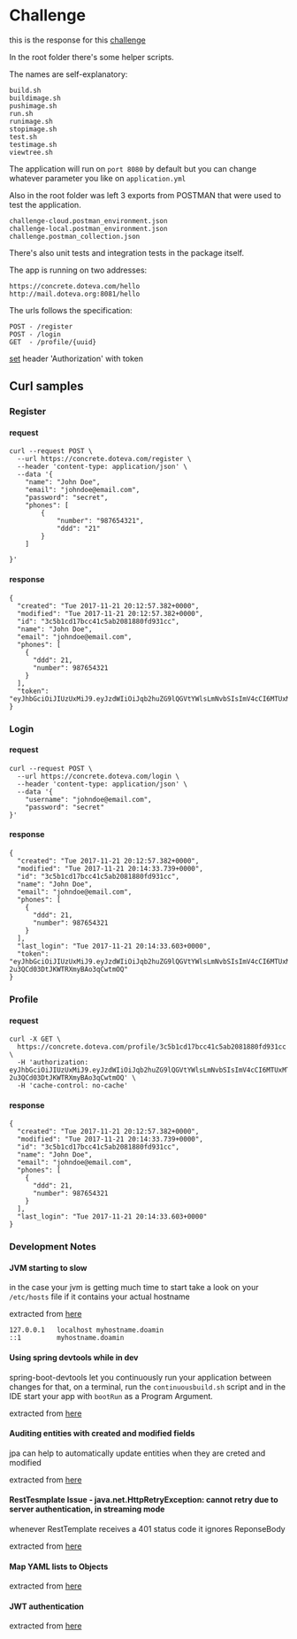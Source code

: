 # Challenge
this is the response for this [challenge](https://github.com/concretesolutions/desafio-java)

In the root folder there's some helper scripts. 

The names are self-explanatory:
	
	build.sh
	buildimage.sh
	pushimage.sh
	run.sh
	runimage.sh
	stopimage.sh
	test.sh
	testimage.sh
	viewtree.sh

The application will run on `port 8080` by default but you can change whatever parameter you like on `application.yml`

Also in the root folder was left 3 exports from POSTMAN that were used to test the application.

    challenge-cloud.postman_environment.json
    challenge-local.postman_environment.json
    challenge.postman_collection.json
  
There's also unit tests and integration tests in the package itself.

The app is running on two addresses:

    https://concrete.doteva.com/hello
    http://mail.doteva.org:8081/hello

The urls follows the specification:

    POST - /register
    POST - /login
    GET  - /profile/{uuid}
    
[set](https://github.com/rubentrancoso/challenge/blob/master/src/main/resources/application.yml#L32) header 'Authorization' with token

## Curl samples
### Register
#### request
```
curl --request POST \
  --url https://concrete.doteva.com/register \
  --header 'content-type: application/json' \
  --data '{
    "name": "John Doe",
    "email": "johndoe@email.com",
    "password": "secret",
    "phones": [
        {
            "number": "987654321",
            "ddd": "21"
        }
    ]
	
}'
```
#### response
```
{
  "created": "Tue 2017-11-21 20:12:57.382+0000",
  "modified": "Tue 2017-11-21 20:12:57.382+0000",
  "id": "3c5b1cd17bcc41c5ab2081880fd931cc",
  "name": "John Doe",
  "email": "johndoe@email.com",
  "phones": [
    {
      "ddd": 21,
      "number": 987654321
    }
  ],
  "token": "eyJhbGciOiJIUzUxMiJ9.eyJzdWIiOiJqb2huZG9lQGVtYWlsLmNvbSIsImV4cCI6MTUxMTI5Njk3N30.G7FIO5jYKbQq9NI5kseSlEdmKCMcoELL39gSCEA5xITF2_qOn4k8vw2cu5CVfAf3jH34QIYYMARl8lll4bpkLQ"
}
```
### Login
#### request
```
curl --request POST \
  --url https://concrete.doteva.com/login \
  --header 'content-type: application/json' \
  --data '{
    "username": "johndoe@email.com",
    "password": "secret"
}'
```
#### response
```
{
  "created": "Tue 2017-11-21 20:12:57.382+0000",
  "modified": "Tue 2017-11-21 20:14:33.739+0000",
  "id": "3c5b1cd17bcc41c5ab2081880fd931cc",
  "name": "John Doe",
  "email": "johndoe@email.com",
  "phones": [
    {
      "ddd": 21,
      "number": 987654321
    }
  ],
  "last_login": "Tue 2017-11-21 20:14:33.603+0000",
  "token": "eyJhbGciOiJIUzUxMiJ9.eyJzdWIiOiJqb2huZG9lQGVtYWlsLmNvbSIsImV4cCI6MTUxMTI5NzA3M30.7Lu1spSpVCpmwoEbCMJiwPliGCD6nRg8m1Se9M6R136jZHYswI_ALn9X-2u3QCd03DtJKWTRXmyBAo3qCwtmOQ"
}
```
### Profile
#### request
```
curl -X GET \
  https://concrete.doteva.com/profile/3c5b1cd17bcc41c5ab2081880fd931cc \
  -H 'authorization: eyJhbGciOiJIUzUxMiJ9.eyJzdWIiOiJqb2huZG9lQGVtYWlsLmNvbSIsImV4cCI6MTUxMTI5NzA3M30.7Lu1spSpVCpmwoEbCMJiwPliGCD6nRg8m1Se9M6R136jZHYswI_ALn9X-2u3QCd03DtJKWTRXmyBAo3qCwtmOQ' \
  -H 'cache-control: no-cache'
```
#### response
```
{
  "created": "Tue 2017-11-21 20:12:57.382+0000",
  "modified": "Tue 2017-11-21 20:14:33.739+0000",
  "id": "3c5b1cd17bcc41c5ab2081880fd931cc",
  "name": "John Doe",
  "email": "johndoe@email.com",
  "phones": [
    {
      "ddd": 21,
      "number": 987654321
    }
  ],
  "last_login": "Tue 2017-11-21 20:14:33.603+0000"
}
```
### Development Notes
#### JVM starting to slow
in the case your jvm is getting much time to start take a look on your `/etc/hosts` file if it contains your actual hostname

extracted from [here](https://dzone.com/articles/fixing-the-slow-startup-time-of-my-java-applicatio)

```
127.0.0.1   localhost myhostname.doamin
::1         myhostname.doamin
```

#### Using spring devtools while in dev
spring-boot-devtools let you continuously run your application between changes
for that, on a terminal, run the `continuousbuild.sh` script and in the IDE start your app with `bootRun` as a Program Argument. 

extracted from [here](https://dzone.com/articles/continuous-auto-restart-with-spring-boot-devtools)

#### Auditing entities with created and modified fields
jpa can help to automatically update entities when they are creted and modified 

extracted from [here](https://programmingmitra.blogspot.com.br/2017/02/automatic-spring-data-jpa-auditing-saving-CreatedBy-createddate-lastmodifiedby-lastmodifieddate-automatically.html)

#### RestTesmplate Issue - java.net.HttpRetryException: cannot retry due to server authentication, in streaming mode
whenever RestTemplate receives a 401 status code it ignores ReponseBody

extracted from [here](https://stackoverflow.com/questions/27341604/exception-when-using-testresttemplate)

#### Map YAML lists to Objects

extracted from [here](https://www.fortisfio.com/yaml-file-mapping-values-to-object-list-with-spring-boot/)

#### JWT authentication


extracted from [here](https://dzone.com/articles/implementing-jwt-authentication-on-spring-boot-api)
